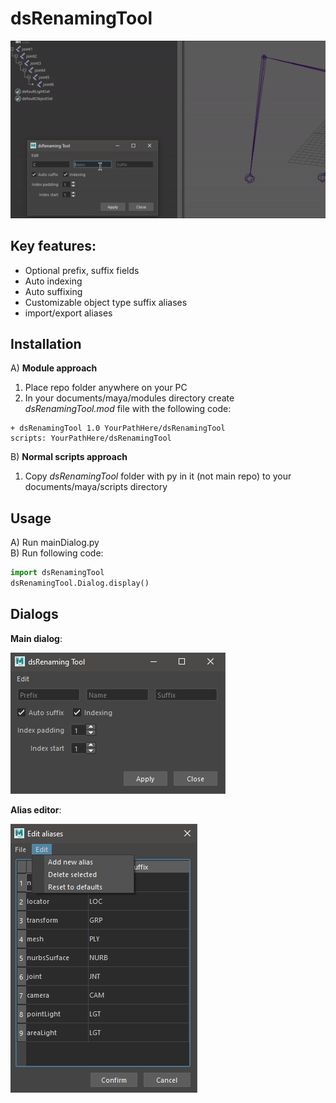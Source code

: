 # dsRenamingTool
![Renaming](docs/images/renamingAction.gif)

## Key features:
- Optional prefix, suffix fields
- Auto indexing
- Auto suffixing
- Customizable object type suffix aliases
- import/export aliases

## Installation
A) **Module approach** <br>
1) Place repo folder anywhere on your PC <br>
2) In your documents/maya/modules directory create *dsRenamingTool.mod* file with the following code:
```
+ dsRenamingTool 1.0 YourPathHere/dsRenamingTool
scripts: YourPathHere/dsRenamingTool
```

B) **Normal scripts approach**<br>
1) Copy *dsRenamingTool* folder with py in it (not main repo) to your documents/maya/scripts directory

## Usage
A) Run mainDialog.py<br>
B) Run following code:
```python
import dsRenamingTool
dsRenamingTool.Dialog.display()
```


## Dialogs
**Main dialog**:

![Preview](docs/images/mainDialog.png)

**Alias editor**:

![Suffix aliases editor](docs/images/aliasesDialog.png)
